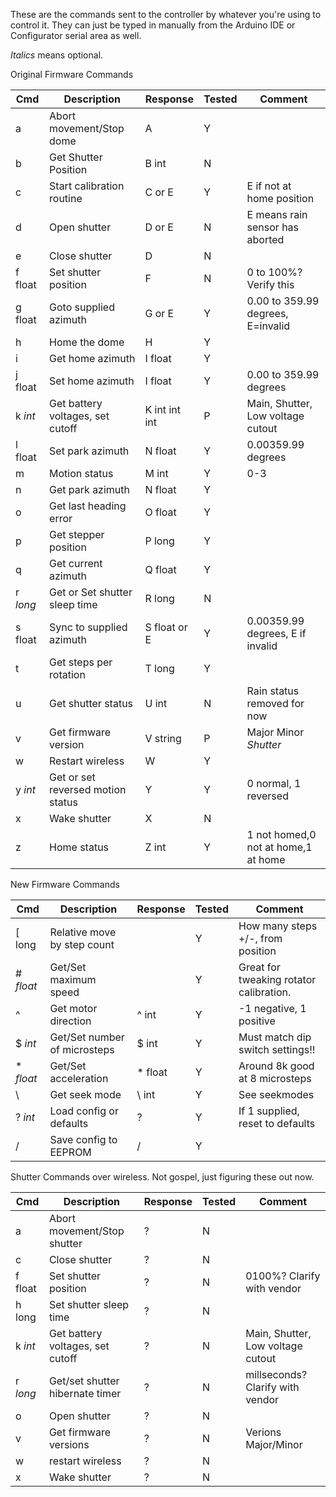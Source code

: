 These are the commands sent to the controller by whatever you're using to control it. They can just be typed in manually from the Arduino IDE or Configurator serial area as well.

_Italics_ means optional.

Original Firmware Commands

 Cmd     | Description                       | Response      | Tested | Comment                       
-------- | --------------------------------- | ------------- | ------ |-----
a        | Abort movement/Stop dome          | A             | Y      |
b        | Get Shutter Position              | B int         | N      |
c        | Start calibration routine         | C or E        | Y      | E if not at home position           
d        | Open shutter                      | D or E        | N      | E means rain sensor has aborted     
e        | Close shutter                     | D             | N      |
f float  | Set shutter position              | F             | N      | 0 to 100%? Verify this              
g float  | Goto supplied azimuth             | G or E        | Y      | 0.00 to 359.99 degrees, E=invalid   
h        | Home the dome                     | H             | Y      |                                     
i        | Get home azimuth                  | I float       | Y      |                                     
j float  | Set home azimuth                  | I float       | Y      | 0.00 to 359.99 degrees              
k _int_  | Get battery voltages, set cutoff  | K int int int | P      | Main, Shutter, Low voltage cutout   
l float  | Set park azimuth                  | N float       | Y      | 0.00359.99 degrees                  
m        | Motion status                     | M int         | Y      | 0-3                                 
n        | Get park azimuth                  | N float       | Y      |                                     
o        | Get last heading error            | O float       | Y      |                                     
p        | Get stepper position              | P long        | Y      |                                     
q        | Get current azimuth               | Q float       | Y      |                                     
r _long_ | Get or Set shutter sleep time     | R long        | N      |                                     
s float  | Sync to supplied azimuth          | S float or E  | Y      | 0.00359.99 degrees, E if invalid    
t        | Get steps per rotation            | T long        | Y      |                                     
u        | Get shutter status                | U int         | N      | Rain status removed for now         
v        | Get firmware version              | V string      | P      | Major Minor _Shutter_
w        | Restart wireless                  | W             | Y      |                                     
y _int_  | Get or set reversed motion status | Y             | Y      | 0 normal, 1 reversed                
x        | Wake shutter                      | X             | N      |                                     
z        | Home status                       | Z int         | Y      | 1 not homed,0 not at home,1 at home 

New Firmware Commands

 Cmd       | Description                     | Response      | Tested | Comment                       
---------- | ------------------------------- | ------------- | ------ |-----
\[ long    | Relative move by step count     |               | Y      | How many steps +/-, from position 
\# _float_ | Get/Set maximum speed           |               | Y      | Great for tweaking rotator calibration.
^          | Get motor direction             | ^ int         | Y      | -1 negative, 1 positive            
$ _int_    | Get/Set number of microsteps    | $ int         | Y      | Must match dip switch settings!!    
\* _float_ | Get/Set acceleration            | * float       | Y      | Around 8k good at 8 microsteps      
\          | Get seek mode                   | \ int         | Y      | See seekmodes                       
? _int_    | Load config or defaults         | ?             | Y      | If 1 supplied, reset to defaults
/          | Save config to EEPROM           | /             | Y      | 

Shutter Commands over wireless. Not gospel, just figuring these out now.

Cmd       | Description                     | Response      | Tested | Comment                       
---------- | ------------------------------- | ------------- | ------ |-----
a     | Abort movement/Stop shutter       | ?        |  N  |                               
c     | Close shutter                     | ?        |  N  |                               
f float   | Set shutter position              | ?        |  N  | 0100%? Clarify with vendor
h long   | Set shutter sleep time            | ?        |  N  |                            
k _int_ | Get battery voltages, set cutoff  | ?        |  N  | Main, Shutter, Low voltage cutout 
r _long_ | Get/set shutter hibernate timer   | ?        |  N  | millseconds? Clarify with vendor 
o     | Open shutter                      | ?        |  N  |                                   
v     | Get firmware versions             | ?        |  N  | Verions Major/Minor               
w     | restart wireless                  | ?        |  N  |                                   
x     | Wake shutter                      | ?        |  N  |

